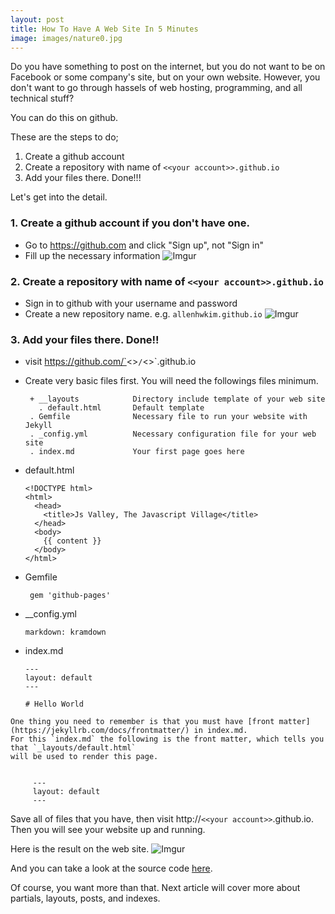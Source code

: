 ```yaml
---
layout: post
title: How To Have A Web Site In 5 Minutes
image: images/nature0.jpg
---
```


Do you have something to post on the internet, but you do not want to be
on Facebook or some company's site, but on your own website.
However, you don't want to go through hassels of web hosting, programming, and all technical stuff?

You can do this on github.
<!--more-->

These are the steps to do;

1. Create a github account
2. Create a repository with name of `<<your account>>.github.io`
3. Add your files there. Done!!!

Let's get into the detail.

### 1. Create a github account if you don't have one.

  * Go to https://github.com and click "Sign up", not "Sign in"
  * Fill up the necessary information
    ![Imgur](http://i.imgur.com/ojdV8E5.png)

### 2. Create a repository  with name of `<<your account>>.github.io`

  * Sign in to github with your username and password
  * Create a new repository name. e.g. `allenhwkim.github.io`
    ![Imgur](http://i.imgur.com/Eyjo4dy.png)

### 3. Add your files there. Done!!

  * visit https://github.com/`<<your account>>`/`<<your account>>`.github.io
  * Create very basic files first. You will need the followings files minimum.


         + __layouts            Directory include template of your web site
           . default.html       Default template
         . Gemfile              Necessary file to run your website with Jekyll
         . _config.yml          Necessary configuration file for your web site
         . index.md             Your first page goes here

  * default.html

        <!DOCTYPE html>
        <html>
          <head>
            <title>Js Valley, The Javascript Village</title>
          </head>
          <body>
            {{ content }}
          </body>
        </html>

  * Gemfile

         gem 'github-pages'

   * __config.yml

         markdown: kramdown

   * index.md

         ---
         layout: default
         ---

         # Hello World


    One thing you need to remember is that you must have [front matter](https://jekyllrb.com/docs/frontmatter/) in index.md.
    For this `index.md` the following is the front matter, which tells you that `_layouts/default.html`
    will be used to render this page.
    

         ---
         layout: default
         ---


Save all of files that you have, then visit http://`<<your account>>`.github.io. Then you will see your website up and running.

Here is the result on the web site. 
![Imgur](http://i.imgur.com/KHpocwz.png)

And you can take a look at the source code [here](https://github.com/jsvalley/jsvalley.github.io/tree/0.1.0).


Of course, you want more than that. Next article will cover more about partials, layouts, posts, and indexes.






